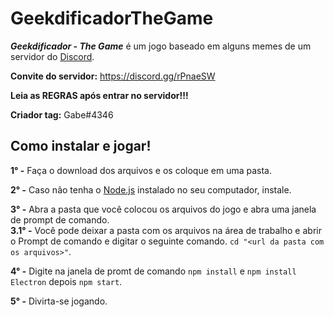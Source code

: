 # GeekdificadorTheGame

__*Geekdificador - The Game*__ é um jogo baseado em alguns memes de um servidor do [Discord](https://discordapp.com/).

**Convite do servidor:** https://discord.gg/rPnaeSW

**Leia as REGRAS após entrar no servidor!!!**

**Criador tag:** Gabe#4346  

## Como instalar e jogar!

**1° -** Faça o download dos arquivos e os coloque em uma pasta.  

**2° -** Caso não tenha o [Node.js](https://nodejs.org/en/) instalado no seu computador, instale.  

**3° -** Abra a pasta que você colocou os arquivos do jogo e abra uma janela de prompt de comando.  
  **3.1° -** Você pode deixar a pasta com os arquivos na área de trabalho e abrir o Prompt de comando e digitar o seguinte comando. `cd "<url da pasta com os arquivos>"`.
  
  **4° -** Digite na janela de promt de comando `npm install` e `npm install Electron` depois `npm start`.
  
  **5° -** Divirta-se jogando.
